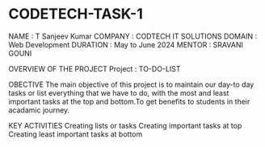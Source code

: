 # CODETECH-TASK-1
NAME       : T Sanjeev Kumar
COMPANY    : CODTECH IT SOLUTIONS
DOMAIN     : Web Development
DURATION   : May to June 2024
MENTOR     : SRAVANI GOUNI

OVERVIEW OF THE PROJECT
Project    : TO-DO-LIST

OBECTIVE
The main objective of this project is to maintain our day-to day tasks
or list everything that we have to do, with the most and least important
tasks at the top and bottom.To get benefits to students in their acadamic journey.

KEY ACTIVITIES
Creating lists or tasks
Creating important tasks at top
Creating least important tasks at bottom














